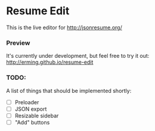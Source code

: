 # Resume Edit

This is the live editor for http://jsonresume.org/

### Preview

It's currently under development, but feel free to try it out:  
http://erming.github.io/resume-edit

### TODO:

A list of things that should be implemented shortly:

- [ ] Preloader
- [ ] JSON export
- [ ] Resizable sidebar
- [ ] "Add" buttons
